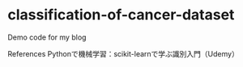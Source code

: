# classification-of-cancer-dataset
Demo code for my blog

References
Pythonで機械学習：scikit-learnで学ぶ識別入門（Udemy）
